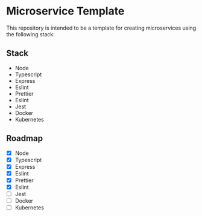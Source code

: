 # Microservice Template

This repository is intended to be a template for creating microservices using the following stack:

## Stack

- Node
- Typescript
- Express
- Eslint
- Prettier
- Eslint
- Jest
- Docker
- Kubernetes

## Roadmap

- [x] Node
- [x] Typescript
- [x] Express
- [x] Eslint
- [x] Prettier
- [x] Eslint
- [ ] Jest
- [ ] Docker
- [ ] Kubernetes